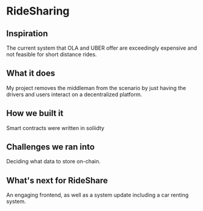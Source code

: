 # RideSharing

## Inspiration
The current system that OLA and UBER offer are exceedingly expensive and not feasible for short distance rides.
## What it does
My project removes the middleman from the scenario by just having the drivers and users interact on a decentralized platform.
## How we built it
Smart contracts were written in soliidty
## Challenges we ran into
Deciding what data to store on-chain.
## What's next for RideShare
An engaging frontend, as well as a system update including a car renting system.
